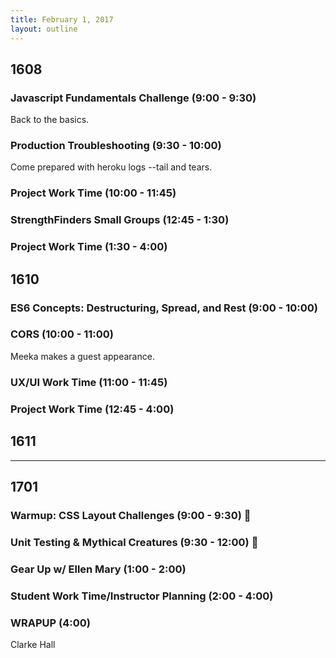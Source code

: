 ```yaml
---
title: February 1, 2017
layout: outline
---
```


## 1608

### Javascript Fundamentals Challenge (9:00 - 9:30)
Back to the basics.

### Production Troubleshooting (9:30 - 10:00)
Come prepared with heroku logs --tail and tears.

### Project Work Time (10:00 - 11:45)

### StrengthFinders Small Groups (12:45 - 1:30)

### Project Work Time (1:30 - 4:00)

## 1610

### ES6 Concepts: Destructuring, Spread, and Rest (9:00 - 10:00)

### CORS (10:00 - 11:00)
Meeka makes a guest appearance.

### UX/UI Work Time (11:00 - 11:45)

### Project Work Time (12:45 - 4:00)

## 1611

***

## 1701

### Warmup: CSS Layout Challenges (9:00 - 9:30) :muscle:

### Unit Testing & Mythical Creatures (9:30 - 12:00) :ghost:

### Gear Up w/ Ellen Mary (1:00 - 2:00)

### Student Work Time/Instructor Planning (2:00 - 4:00)

### WRAPUP (4:00)
Clarke Hall
